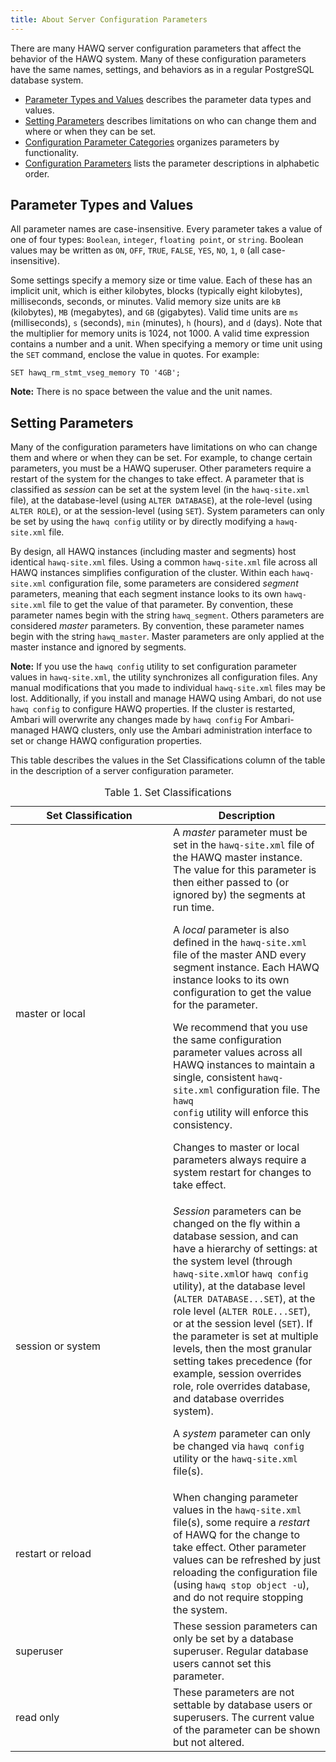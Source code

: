 ```yaml
---
title: About Server Configuration Parameters
---
```


<!--
Licensed to the Apache Software Foundation (ASF) under one
or more contributor license agreements.  See the NOTICE file
distributed with this work for additional information
regarding copyright ownership.  The ASF licenses this file
to you under the Apache License, Version 2.0 (the
"License"); you may not use this file except in compliance
with the License.  You may obtain a copy of the License at

  http://www.apache.org/licenses/LICENSE-2.0

Unless required by applicable law or agreed to in writing,
software distributed under the License is distributed on an
"AS IS" BASIS, WITHOUT WARRANTIES OR CONDITIONS OF ANY
KIND, either express or implied.  See the License for the
specific language governing permissions and limitations
under the License.
-->

There are many HAWQ server configuration parameters that affect the behavior of the HAWQ system. Many of these configuration parameters have the same names, settings, and behaviors as in a regular PostgreSQL database system.

-   [Parameter Types and Values](#topic_vsn_22l_z4) describes the parameter data types and values.
-   [Setting Parameters](#topic_cyz_p2l_z4) describes limitations on who can change them and where or when they can be set.
-   [Configuration Parameter Categories](guc_category-list.html#guc-cat-list) organizes parameters by functionality.
-   [Configuration Parameters](parameter_definitions.html) lists the parameter descriptions in alphabetic order.

## Parameter Types and Values<a id="topic_vsn_22l_z4"></a>

All parameter names are case-insensitive. Every parameter takes a value of one of four types: `Boolean`, `integer`, `floating point`, or `string`. Boolean values may be written as `ON`, `OFF`, `TRUE`, `FALSE`, `YES`, `NO`, `1`, `0` (all case-insensitive).

Some settings specify a memory size or time value. Each of these has an implicit unit, which is either kilobytes, blocks (typically eight kilobytes), milliseconds, seconds, or minutes. Valid memory size units are `kB` (kilobytes), `MB` (megabytes), and `GB` (gigabytes). Valid time units are `ms` (milliseconds), `s` (seconds), `min` (minutes), `h` (hours), and `d` (days). Note that the multiplier for memory units is 1024, not 1000. A valid time expression contains a number and a unit. When specifying a memory or time unit using the `SET` command, enclose the value in quotes. For example:

``` pre
SET hawq_rm_stmt_vseg_memory TO '4GB';
```

**Note:** There is no space between the value and the unit names.

## Setting Parameters<a id="topic_cyz_p2l_z4"></a>

Many of the configuration parameters have limitations on who can change them and where or when they can be set. For example, to change certain parameters, you must be a HAWQ superuser. Other parameters require a restart of the system for the changes to take effect. A parameter that is classified as *session* can be set at the system level (in the `hawq-site.xml` file), at the database-level (using `ALTER DATABASE`), at the role-level (using `ALTER ROLE`), or at the session-level (using `SET`). System parameters can only be set by using the `hawq config` utility or by directly modifying a `hawq-site.xml` file.

By design, all HAWQ instances (including master and segments) host identical `hawq-site.xml` files. Using a common `hawq-site.xml` file across all HAWQ instances simplifies configuration of the cluster. Within each `hawq-site.xml` configuration file, some parameters are considered *segment* parameters, meaning that each segment instance looks to its own `hawq-site.xml` file to get the value of that parameter. By convention, these parameter names begin with the string `hawq_segment`. Others parameters are considered *master* parameters. By convention, these parameter names begin with the string `hawq_master`. Master parameters are only applied at the master instance and ignored by segments.

**Note:** If you use the `hawq config` utility to set configuration parameter values in `hawq-site.xml`, the utility synchronizes all configuration files. Any manual modifications that you made to individual `hawq-site.xml` files may be lost. Additionally, if you install and manage HAWQ using Ambari, do not use `hawq config` to configure HAWQ properties. If the cluster is restarted, Ambari will overwrite any changes made by `hawq config` For Ambari-managed HAWQ clusters, only  use the Ambari administration interface to set or change HAWQ configuration properties.

This table describes the values in the Set Classifications column of the table in the description of a server configuration parameter.

<a id="topic_cyz_p2l_z4__ih389119"></a>

<table>
<caption><span class="tablecap">Table 1. Set Classifications</span></caption>
<colgroup>
<col width="50%" />
<col width="50%" />
</colgroup>
<thead>
<tr class="header">
<th>Set Classification</th>
<th>Description</th>
</tr>
</thead>
<tbody>
<tr class="odd">
<td>master or local</td>
<td>A <em>master</em> parameter must be set in the <code class="ph codeph">hawq-site.xml</code> file of the HAWQ master instance. The value for this parameter is then either passed to (or ignored by) the segments at run time.
<p>A <em>local</em> parameter is also defined in the <code class="ph codeph">hawq-site.xml</code> file of the master AND every segment instance. Each HAWQ instance looks to its own configuration to get the value for the parameter.</p>
<p>We recommend that you use the same configuration parameter values across all HAWQ instances to maintain a single, consistent <code class="ph codeph">hawq-site.xml</code> configuration file. The <code class="ph codeph">hawq                     config</code> utility will enforce this consistency.</p>
<p>Changes to master or local parameters always require a system restart for changes to take effect.</p></td>
</tr>
<tr class="even">
<td>session or system</td>
<td><em>Session</em> parameters can be changed on the fly within a database session, and can have a hierarchy of settings: at the system level (through <code class="ph codeph">hawq-site.xml</code>or <code class="ph codeph">hawq config</code> utility), at the database level (<code class="ph codeph">ALTER DATABASE...SET</code>), at the role level (<code class="ph codeph">ALTER ROLE...SET</code>), or at the session level (<code class="ph codeph">SET</code>). If the parameter is set at multiple levels, then the most granular setting takes precedence (for example, session overrides role, role overrides database, and database overrides system).
<p>A <em>system</em> parameter can only be changed via <code class="ph codeph">hawq config</code> utility or the <code class="ph codeph">hawq-site.xml</code> file(s).</p></td>
</tr>
<tr class="odd">
<td>restart or reload</td>
<td>When changing parameter values in the <code class="ph codeph">hawq-site.xml</code> file(s), some require a <em>restart</em> of HAWQ for the change to take effect. Other parameter values can be refreshed by just reloading the configuration file (using <code class="ph codeph">hawq stop object -u</code>), and do not require stopping the system.</td>
</tr>
<tr class="even">
<td>superuser</td>
<td>These session parameters can only be set by a database superuser. Regular database users cannot set this parameter.</td>
</tr>
<tr class="odd">
<td>read only</td>
<td>These parameters are not settable by database users or superusers. The current value of the parameter can be shown but not altered.</td>
</tr>
</tbody>
</table>



